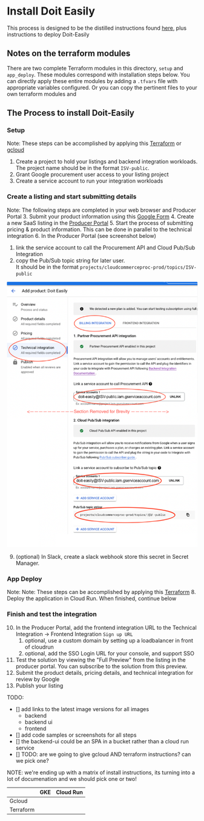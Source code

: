 # Install Doit Easily
This process is designed to be the distilled instructions found [here][3], plus instructions to deploy Doit-Easily

## Notes on the terraform modules
There are two complete Terraform modules in this directory, `setup` and `app_deploy`. These modules correspond with installation
steps below. You can directly apply these entire modules by adding a `.tfvars` file with appropriate variables configured. 
Or you can copy the pertinent files to your own terraform modules and 


## The Process to install Doit-Easily

### Setup
Note: These steps can be accomplished by applying this [Terraform][6] or [gcloud][7]
1. Create a project to hold your listings and backend integration workloads. The project name should be in the format `ISV-public`.
3. Grant Google procurement user access to your listing project
4. Create a service account to run your integration workloads

### Create a listing and start submitting details
Note: The following steps are completed in your web browser and Producer Portal
3. Submit your product information using this [Google Form][1]
4. Create a new SaaS listing in the [Producer Portal][2]
5. Start the process of submitting pricing & product information. This can be done in parallel to the technical integration
6. In the Producer Portal (see screenshot below) 
   1. link the service account to call the Procurement API and Cloud Pub/Sub Integration
   2. copy the Pub/Sub topic string for later user.   
       It should be in the format `projects/cloudcommerceproc-prod/topics/ISV-public`

![Diagram](../img/proc-api-screen-cap.png)

9. (optional) In Slack, create a slack webhook store this secret in Secret Manager.

### App Deploy
Note: Note: These steps can be accomplished by applying this [Terraform][8]
8. Deploy the application in Cloud Run. When finished, continue below

### Finish and test the integration
10. In the Producer Portal, add the frontend integration URL to the Technical Integration -> Frontend Integration `Sign up URL`
     1. optional, use a custom domain by setting up a loadbalancer in front of cloudrun
     1. optional, add the SSO Login URL for your console, and support SSO
11. Test the solution by viewing the "Full Preview" from the listing in the producer portal. You can subscribe to the solution from this preview. 
12. Submit the product details, pricing details, and technical integration for review by Google
13. Publish your listing


TODO:
- [] add links to the latest image versions for all images
    * backend
    * backend ui
    * frontend
- [] add code samples or screenshots for all steps
- [] the backend-ui could be an SPA in a bucket rather than a cloud run service
- [] TODO: are we going to give gcloud AND terraform instructions? can we pick one?

NOTE: we're ending up with a matrix of install instructions, its turning into a lot of documenation and we should pick one or two!

| | GKE | Cloud Run |
|--|--|--|
|Gcloud | | 
|Terraform | | 

[1]: https://docs.google.com/forms/d/e/1FAIpQLSfddn4mwKnqtLNQ-m7IgRZ-bgTz4BOsrEDWCf3XBjc_ogKNnA/viewform
[2]: https://console.cloud.google.com/producer-portal
[3]: https://cloud.google.com/marketplace/docs/partners/integrated-saas#checklist
[4]: install-gke.md
[5]: install-cloudrun.md
[6]: terraform/setup
[7]: gcloud/setup
[8]: terraform/app_deploy
